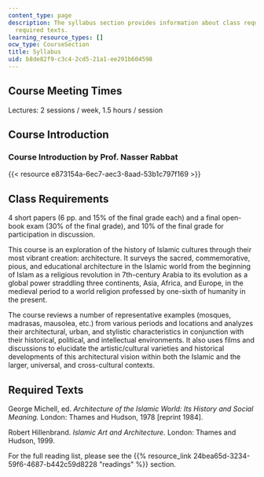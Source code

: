 ```yaml
---
content_type: page
description: The syllabus section provides information about class requirements and
  required texts.
learning_resource_types: []
ocw_type: CourseSection
title: Syllabus
uid: b8de82f9-c3c4-2cd5-21a1-ee291b604598
---
```


Course Meeting Times
--------------------

Lectures: 2 sessions / week, 1.5 hours / session

Course Introduction
-------------------

### Course Introduction by Prof. Nasser Rabbat

{{< resource e873154a-6ec7-aec3-8aad-53b1c797f169 >}}

Class Requirements
------------------

4 short papers (6 pp. and 15% of the final grade each) and a final open-book exam (30% of the final grade), and 10% of the final grade for participation in discussion.

This course is an exploration of the history of Islamic cultures through their most vibrant creation: architecture. It surveys the sacred, commemorative, pious, and educational architecture in the Islamic world from the beginning of Islam as a religious revolution in 7th-century Arabia to its evolution as a global power straddling three continents, Asia, Africa, and Europe, in the medieval period to a world religion professed by one-sixth of humanity in the present.

The course reviews a number of representative examples (mosques, madrasas, mausolea, etc.) from various periods and locations and analyzes their architectural, urban, and stylistic characteristics in conjunction with their historical, political, and intellectual environments. It also uses films and discussions to elucidate the artistic/cultural varieties and historical developments of this architectural vision within both the Islamic and the larger, universal, and cross-cultural contexts.

Required Texts
--------------

George Michell, ed. _Architecture of the Islamic World: Its History and Social Meaning._ London: Thames and Hudson, 1978 \[reprint 1984\].

Robert Hillenbrand. _Islamic Art and Architecture._ London: Thames and Hudson, 1999.

For the full reading list, please see the {{% resource_link 24bea65d-3234-59f6-4687-b442c59d8228 "readings" %}} section.